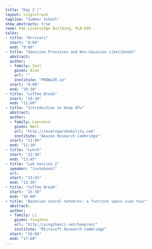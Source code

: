 ```yaml
---
title: "Day 2 |"
layout: singletrack
tagline: "Summer School"
show_abstracts: true
room: Pam Liversidge Building, PLB-E05
talks:
- title: "Arrivals"
  start: "8:00"
  end: "9:00"
- title: "Gaussian Processes and Non-Gaussian Likelihoods"
  abstract:
  author:
  - family: Saul
    given: Alan
    url: ""
    institute: "PROWLER.io"
  start: "9:00"
  end: "10:30"
- title: "Coffee Break"
  start: "10:30"
  end: "11:00"
- title: "Introduction to Deep GPs"
  abstract:
  author:
  - family: Lawrence
    given: Neil
    url: "http://inverseprobability.com"
    institute: "Amazon Research Cambridge"
  start: "11:00"
  end: "12:30"
- title: "Lunch"
  start: "12:30"
  end: "13:45"
- title: "Lab Session 2"
  speaker: "[notebook]"
  url:
  start: "13:45"
  end: "15:30"
- title: "Coffee Break"
  start: "15:30"
  end: "16:00"
- title: "Bayesian neural networks: a function space view tour"
  abstract:
  author:
  - family: Li
    given: Yingzhen
    url: "http://yingzhenli.net/home/en/"
    institute: "Microsoft Research Cambridge"
  start: "16:00"
  end: "17:00"
---
```

